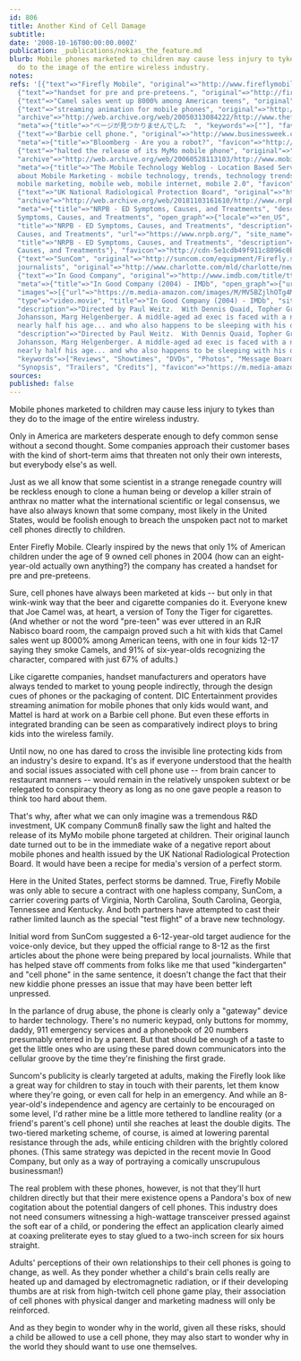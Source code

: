 ```yaml
---
id: 806
title: Another Kind of Cell Damage
subtitle: 
date: '2008-10-16T00:00:00.000Z'
publication: _publications/nokias_the_feature.md
blurb: Mobile phones marketed to children may cause less injury to tykes than they
  do to the image of the entire wireless industry.
notes: 
refs: '[{"text"=>"Firefly Mobile", "original"=>"http://www.fireflymobile.com/", "meta"=>{"favicon"=>"data:image/x-icon;,"}},
  {"text"=>"handset for pre and pre-preteens.", "original"=>"http://fireflymobile.com/product/"},
  {"text"=>"Camel sales went up 8000% among American teens", "original"=>"http://interact.uoregon.edu/MediaLit/mlr/readings/articles/JoeCamel.html"},
  {"text"=>"streaming animation for mobile phones", "original"=>"http://www.thefeature.com/article?articleid=101419",
  "archive"=>"http://web.archive.org/web/20050313084222/http://www.thefeature.com:80/article?articleid=101419",
  "meta"=>{"title"=>"ページが見つかりませんでした  ", "keywords"=>[""], "favicon"=>"http://www.thefeature.com/favicon.ico"}},
  {"text"=>"Barbie cell phone.", "original"=>"http://www.businessweek.com/technology/content/feb2005/tc20050218_4609_tc024.htm",
  "meta"=>{"title"=>"Bloomberg - Are you a robot?", "favicon"=>"http://www.businessweek.com/favicon.ico"}},
  {"text"=>"halted the release of its MyMo mobile phone", "original"=>"http://www.mobile-weblog.com/archives/mymo_recalled.html",
  "archive"=>"http://web.archive.org/web/20060528113103/http://www.mobile-weblog.com:80/archives/mymo_recalled.html",
  "meta"=>{"title"=>"The Mobile Technology Weblog - Location Based Services and all
  about Mobile Marketing - mobile technology, trends, technology trends, wireless,
  mobile marketing, mobile web, mobile internet, mobile 2.0", "favicon"=>"http://www.mobile-weblog.com/favicon.ico"}},
  {"text"=>"UK National Radiological Protection Board", "original"=>"http://www.nrpb.org/press/information_sheets/mobile_telephony/index.htm",
  "archive"=>"http://web.archive.org/web/20181103161610/http://www.nrpb.org:80/press/information_sheets/mobile_telephony/index.htm",
  "meta"=>{"title"=>"NRPB - ED Symptoms, Causes, and Treatments", "description"=>"ED
  Symptoms, Causes, and Treatments", "open_graph"=>{"locale"=>"en_US", "type"=>"website",
  "title"=>"NRPB - ED Symptoms, Causes, and Treatments", "description"=>"ED Symptoms,
  Causes, and Treatments", "url"=>"https://www.nrpb.org/", "site_name"=>"NRPB"}, "twitter_card"=>{"card"=>"summary_large_image",
  "title"=>"NRPB - ED Symptoms, Causes, and Treatments", "description"=>"ED Symptoms,
  Causes, and Treatments"}, "favicon"=>"http://cdn-5e1cdb49f911c8096c0b1fdb.closte.com/wp-content/themes/magazine-pro/images/favicon.ico"}},
  {"text"=>"SunCom", "original"=>"http://suncom.com/equipment/Firefly.shtml"}, {"text"=>"local
  journalists", "original"=>"http://www.charlotte.com/mld/charlotte/news/columnists/citizen_watchdog/10839215.htm?template=contentModules/printstory.jsp"},
  {"text"=>"In Good Company", "original"=>"http://www.imdb.com/title/tt0385267/",
  "meta"=>{"title"=>"In Good Company (2004) - IMDb", "open_graph"=>{"url"=>"http://www.imdb.com/title/tt0385267/",
  "images"=>[{"url"=>"https://m.media-amazon.com/images/M/MV5BZjlhOTg4MzQtYWFjOS00MTc0LWIxMjYtN2E1MjA5OWU2ODk0XkEyXkFqcGdeQXVyMTQxNzMzNDI@._V1_UY1200_CR91,0,630,1200_AL_.jpg"}],
  "type"=>"video.movie", "title"=>"In Good Company (2004) - IMDb", "site_name"=>"IMDb",
  "description"=>"Directed by Paul Weitz.  With Dennis Quaid, Topher Grace, Scarlett
  Johansson, Marg Helgenberger. A middle-aged ad exec is faced with a new boss who''s
  nearly half his age... and who also happens to be sleeping with his daughter."},
  "description"=>"Directed by Paul Weitz.  With Dennis Quaid, Topher Grace, Scarlett
  Johansson, Marg Helgenberger. A middle-aged ad exec is faced with a new boss who''s
  nearly half his age... and who also happens to be sleeping with his daughter.",
  "keywords"=>["Reviews", "Showtimes", "DVDs", "Photos", "Message Boards", "User Ratings",
  "Synopsis", "Trailers", "Credits"], "favicon"=>"https://m.media-amazon.com/images/G/01/imdb/images-ANDW73HA/android-mobile-196x196._CB479962153_.png"}}]'
sources: 
published: false
---
```

Mobile phones marketed to children may cause less injury to tykes than they do to the image of the entire wireless industry.

  
Only in America are marketers desperate enough to defy common sense without a second thought. Some companies approach their customer bases with the kind of short-term aims that threaten not only their own interests, but everybody else's as well.

Just as we all know that some scientist in a strange renegade country will be reckless enough to clone a human being or develop a killer strain of anthrax no matter what the international scientific or legal consensus, we have also always known that some company, most likely in the United States, would be foolish enough to breach the unspoken pact not to market cell phones directly to children.

Enter Firefly Mobile. Clearly inspired by the news that only 1% of American children under the age of 9 owned cell phones in 2004 (how can an eight-year-old actually own anything?) the company has created a handset for pre and pre-preteens.

Sure, cell phones have always been marketed at kids -- but only in that wink-wink way that the beer and cigarette companies do it. Everyone knew that Joe Camel was, at heart, a version of Tony the Tiger for cigarettes. (And whether or not the word "pre-teen" was ever uttered in an RJR Nabisco board room, the campaign proved such a hit with kids that Camel sales went up 8000% among American teens, with one in four kids 12-17 saying they smoke Camels, and 91% of six-year-olds recognizing the character, compared with just 67% of adults.)

Like cigarette companies, handset manufacturers and operators have always tended to market to young people indirectly, through the design cues of phones or the packaging of content. DIC Entertainment provides streaming animation for mobile phones that only kids would want, and Mattel is hard at work on a Barbie cell phone. But even these efforts in integrated branding can be seen as comparatively indirect ploys to bring kids into the wireless family.

Until now, no one has dared to cross the invisible line protecting kids from an industry's desire to expand. It's as if everyone understood that the health and social issues associated with cell phone use -- from brain cancer to restaurant manners -- would remain in the relatively unspoken subtext or be relegated to conspiracy theory as long as no one gave people a reason to think too hard about them.

That's why, after what we can only imagine was a tremendous R&D investment, UK company Commun8 finally saw the light and halted the release of its MyMo mobile phone targeted at children. Their original launch date turned out to be in the immediate wake of a negative report about mobile phones and health issued by the UK National Radiological Protection Board. It would have been a recipe for media's version of a perfect storm.

Here in the United States, perfect storms be damned. True, Firefly Mobile was only able to secure a contract with one hapless company, SunCom, a carrier covering parts of Virginia, North Carolina, South Carolina, Georgia, Tennessee and Kentucky. And both partners have attempted to cast their rather limited launch as the special "test flight" of a brave new technology.

Initial word from SunCom suggested a 6-12-year-old target audience for the voice-only device, but they upped the official range to 8-12 as the first articles about the phone were being prepared by local journalists. While that has helped stave off comments from folks like me that used "kindergarten" and "cell phone" in the same sentence, it doesn't change the fact that their new kiddie phone presses an issue that may have been better left unpressed.

In the parlance of drug abuse, the phone is clearly only a "gateway" device to harder technology. There's no numeric keypad, only buttons for mommy, daddy, 911 emergency services and a phonebook of 20 numbers presumably entered in by a parent. But that should be enough of a taste to get the little ones who are using these pared down communicators into the cellular groove by the time they're finishing the first grade.

Suncom's publicity is clearly targeted at adults, making the Firefly look like a great way for children to stay in touch with their parents, let them know where they're going, or even call for help in an emergency. And while an 8-year-old's independence and agency are certainly to be encouraged on some level, I'd rather mine be a little more tethered to landline reality (or a friend's parent's cell phone) until she reaches at least the double digits. The two-tiered marketing scheme, of course, is aimed at lowering parental resistance through the ads, while enticing children with the brightly colored phones. (This same strategy was depicted in the recent movie In Good Company, but only as a way of portraying a comically unscrupulous businessman!)

The real problem with these phones, however, is not that they'll hurt children directly but that their mere existence opens a Pandora's box of new cogitation about the potential dangers of cell phones. This industry does not need consumers witnessing a high-wattage transceiver pressed against the soft ear of a child, or pondering the effect an application clearly aimed at coaxing preliterate eyes to stay glued to a two-inch screen for six hours straight.

Adults' perceptions of their own relationships to their cell phones is going to change, as well. As they ponder whether a child's brain cells really are heated up and damaged by electromagnetic radiation, or if their developing thumbs are at risk from high-twitch cell phone game play, their association of cell phones with physical danger and marketing madness will only be reinforced.

And as they begin to wonder why in the world, given all these risks, should a child be allowed to use a cell phone, they may also start to wonder why in the world they should want to use one themselves.
